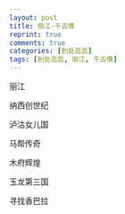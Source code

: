 ```yaml
---
layout: post
title: 丽江-千古情
reprint: true
comments: true
categories: [到处逛逛]
tags: [到处逛逛, 丽江, 千古情]
---
```


丽江

纳西创世纪

泸沽女儿国

马帮传奇

木府辉煌

玉龙第三国

寻找香巴拉

<script>
    photos=[
        ["http://of74i8aex.bkt.clouddn.com/images/20170501/DSC05764.jpg", "", "75%"],
        ["http://of74i8aex.bkt.clouddn.com/images/20170501/DSC05765.jpg", "", "75%"],
        ["http://of74i8aex.bkt.clouddn.com/images/20170501/DSC05767.jpg", "", "75%"],
        ["http://of74i8aex.bkt.clouddn.com/images/20170501/DSC05787.jpg", "", "75%"],
        ["http://of74i8aex.bkt.clouddn.com/images/20170501/DSC05798.jpg", "", "75%"],
        ["http://of74i8aex.bkt.clouddn.com/images/20170501/DSC05816.jpg", "", "75%"],
        ["http://of74i8aex.bkt.clouddn.com/images/20170501/DSC05869.jpg", "", "75%"],
        ["http://of74i8aex.bkt.clouddn.com/images/20170501/DSC05915.jpg", "", "75%"],
        ["http://of74i8aex.bkt.clouddn.com/images/20170501/DSC05918.jpg", "", "75%"],
        ["http://of74i8aex.bkt.clouddn.com/images/20170501/DSC05930.jpg", "", "75%"],
        ["http://of74i8aex.bkt.clouddn.com/images/20170501/DSC05940.jpg", "", "75%"],
        ["http://of74i8aex.bkt.clouddn.com/images/20170501/DSC05945.jpg", "", "75%"],
        ["http://of74i8aex.bkt.clouddn.com/images/20170501/DSC05946.jpg", "", "75%"],
        ["http://of74i8aex.bkt.clouddn.com/images/20170501/DSC05953.jpg", "", "75%"],
        ["http://of74i8aex.bkt.clouddn.com/images/20170501/DSC05961.jpg", "", "75%"],
        ["http://of74i8aex.bkt.clouddn.com/images/20170501/DSC05970.jpg", "", "75%"]
    ];
    for (var i=0; i<photos.length; i++)
    {
        document.write("<figure><a href=\"" + photos[i][0] + "\" target=\"_blank\">")
        document.write("<img src=\"" + photos[i][0] + "\" alt=\"" + photos[i][1] + "\" width=\"" + photos[i][2] + "\">")
        document.write("</a></figure>")

        if (photos[i].length > 3)
            document.write(photos[i][3] + "<br><br>")
        else if (photos[i][1].length > 0)
            document.write(photos[i][1] + "<br><br>")
    }
</script>